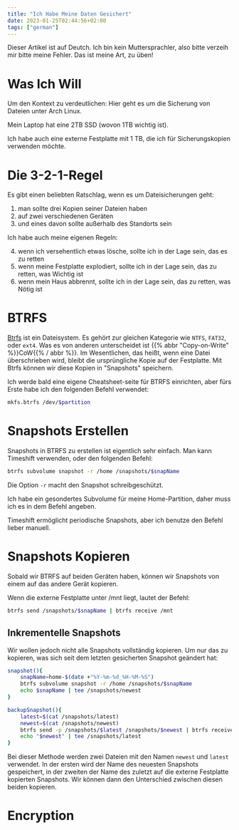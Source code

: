 ```yaml
---
title: "Ich Habe Meine Daten Gesichert"
date: 2023-01-25T02:44:56+02:00
tags: ["german"]
---
```


Dieser Artikel ist auf Deutch.
Ich bin kein Muttersprachler, also bitte verzeih mir bitte meine Fehler.
Das ist meine Art, zu üben!

# Was Ich Will

Um den Kontext zu verdeutlichen: Hier geht es um die Sicherung von Dateien unter Arch Linux.

Mein Laptop hat eine 2TB SSD (wovon 1TB wichtig ist).

Ich habe auch eine externe Festplatte mit 1 TB, die ich für Sicherungskopien verwenden möchte.

# Die 3-2-1-Regel

Es gibt einen beliebten Ratschlag, wenn es um Dateisicherungen geht:

1. man sollte drei Kopien seiner Dateien haben
2. auf zwei verschiedenen Geräten
3. und eines davon sollte außerhalb des Standorts sein

Ich habe auch meine eigenen Regeln:

4. wenn ich versehentlich etwas lösche, sollte ich in der Lage sein, das es zu retten
5. wenn meine Festplatte explodiert, sollte ich in der Lage sein, das zu retten, was Wichtig ist
6. wenn mein Haus abbrennt, sollte ich in der Lage sein, das zu retten, was Nötig ist

# BTRFS

[Btrfs](https://wiki.archlinux.org/title/Btrfs) ist ein Dateisystem. Es gehört zur gleichen Kategorie wie `NTFS`, `FAT32`, oder `ext4`.
Was es von anderen unterscheidet ist {{% abbr "Copy-on-Write" %}}CoW{{% / abbr %}}.
Im Wesentlichen, das heißt, wenn eine Datei überschrieben wird, bleibt die ursprüngliche Kopie auf der Festplatte.
Mit Btrfs können wir diese Kopien in "Snapshots" speichern.

Ich werde bald eine eigene Cheatsheet-seite für BTRFS einrichten, aber fürs Erste habe ich den folgenden Befehl verwendet:
<!-- todo -->

```bash
mkfs.btrfs /dev/$partition
```

# Snapshots Erstellen

Snapshots in BTRFS zu erstellen ist eigentlich sehr einfach.
Man kann Timeshift verwenden, oder den folgenden Befehl:

```bash
btrfs subvolume snapshot -r /home /snapshots/$snapName
```

Die Option `-r` macht den Snapshot schreibgeschützt.

Ich habe ein gesondertes Subvolume für meine Home-Partition, daher muss ich es in dem Befehl angeben.

Timeshift ermöglicht periodische Snapshots, aber ich benutze den Befehl lieber manuell.

# Snapshots Kopieren

Sobald wir BTRFS auf beiden Geräten haben, können wir Snapshots von einem auf das andere Gerät kopieren.

Wenn die externe Festplatte unter /mnt liegt, lautet der Befehl:

```bash
btrfs send /snapshots/$snapName | btrfs receive /mnt
```


## Inkrementelle Snapshots

Wir wollen jedoch nicht alle Snapshots vollständig kopieren. Um nur das zu kopieren, was sich seit dem letzten gesicherten Snapshot geändert hat:

```bash
snapshot(){
	snapName=home-$(date +"%Y-%m-%d_%H-%M-%S")
	btrfs subvolume snapshot -r /home /snapshots/$snapName
	echo $snapName | tee /snapshots/newest
}

backupSnapshot(){
	latest=$(cat /snapshots/latest)
	newest=$(cat /snapshots/newest)
	btrfs send -p /snapshots/$latest /snapshots/$newest | btrfs receive /mnt
	echo "$newest" | tee /snapshots/latest
}
```

Bei dieser Methode werden zwei Dateien mit den Namen `newest` und `latest` verwendet.
In der ersten wird der Name des neuesten Snapshots gespeichert, in der zweiten der Name des zuletzt auf die externe Festplatte kopierten Snapshots.
Wir können dann den Unterschied zwischen diesen beiden kopieren.

# Encryption
